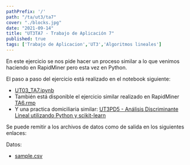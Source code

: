 ```yaml
---
pathPrefix: '/'
path: "/ta/ut3/ta7"
cover: "./blocks.jpg"
date: "2021-09-14"
title: "UT3TA7 - Trabajo de Aplicación 7"
published: true
tags: ['Trabajo de Aplicacion','UT3','Algoritmos lineales']
---
```


En este ejercicio se nos pide hacer un proceso similar a lo que venimos haciendo en RapidMiner pero esta vez en Python.

El paso a paso del ejercicio está realizado en el notebook siguiente:

- [UT03_TA7.ipynb](https://github.com/JuanFKurucz/ia-portfolio/blob/main/content/posts/ut/ut3/ta/ta7/UT03_TA7.ipynb)
- También está disponible el ejercicio similar realizado en RapidMiner [TA6.rmp](https://github.com/JuanFKurucz/ia-portfolio/blob/main/content/posts/ut/ut3/ta/ta6/TA6.rmp)
- Y una practica domiciliaria similar: [UT3PD5 - Análisis Discriminante Lineal utilizando Python y scikit-learn](/pd/ut3/pd5)

Se puede remitir a los archivos de datos como de salida en los siguientes enlaces:

Datos:
- [sample.csv](https://github.com/JuanFKurucz/ia-portfolio/blob/main/content/posts/ut/ut3/ta/ta7/sample.csv)